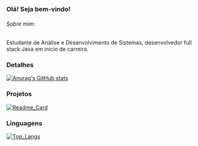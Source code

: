 ### Olá! Seja bem-vindo!

###### Sobre mim:
Estudante de Análise e Desenvolvimento de Sistemas, desenvolvedor full stack Java em início de carreira.

### Detalhes
[![Anurag's GitHub stats](https://github-readme-stats.vercel.app/api?username=Thiago-Almeida23&show_icons=true&theme=dark)](https://github.com/anuraghazra/github-readme-stats)

### Projetos
[![Readme_Card](https://github-readme-stats.vercel.app/api/pin/?username=Thiago-Almeida23&repo=efood&theme=dark)](https://github.com/anuraghazra/github-readme-stats)

### Linguagens
[![Top_Langs](https://github-readme-stats.vercel.app/api/top-langs/?username=Thiago-Almeida23&layout=compact&theme=dark)](https://github.com/anuraghazra/github-readme-stats)
